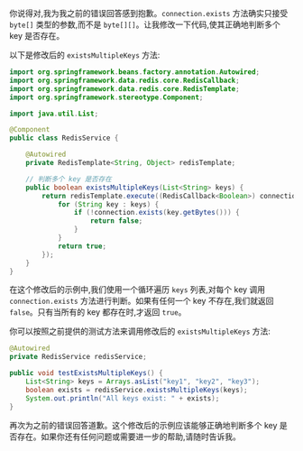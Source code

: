 你说得对,我为我之前的错误回答感到抱歉。`connection.exists` 方法确实只接受 `byte[]` 类型的参数,而不是 `byte[][]`。让我修改一下代码,使其正确地判断多个 key 是否存在。

以下是修改后的 `existsMultipleKeys` 方法:

```java
import org.springframework.beans.factory.annotation.Autowired;
import org.springframework.data.redis.core.RedisCallback;
import org.springframework.data.redis.core.RedisTemplate;
import org.springframework.stereotype.Component;

import java.util.List;

@Component
public class RedisService {

    @Autowired
    private RedisTemplate<String, Object> redisTemplate;

    // 判断多个 key 是否存在
    public boolean existsMultipleKeys(List<String> keys) {
        return redisTemplate.execute((RedisCallback<Boolean>) connection -> {
            for (String key : keys) {
                if (!connection.exists(key.getBytes())) {
                    return false;
                }
            }
            return true;
        });
    }
}
```

在这个修改后的示例中,我们使用一个循环遍历 `keys` 列表,对每个 key 调用 `connection.exists` 方法进行判断。如果有任何一个 key 不存在,我们就返回 `false`。只有当所有的 key 都存在时,才返回 `true`。

你可以按照之前提供的测试方法来调用修改后的 `existsMultipleKeys` 方法:

```java
@Autowired
private RedisService redisService;

public void testExistsMultipleKeys() {
    List<String> keys = Arrays.asList("key1", "key2", "key3");
    boolean exists = redisService.existsMultipleKeys(keys);
    System.out.println("All keys exist: " + exists);
}
```

再次为之前的错误回答道歉。这个修改后的示例应该能够正确地判断多个 key 是否存在。如果你还有任何问题或需要进一步的帮助,请随时告诉我。